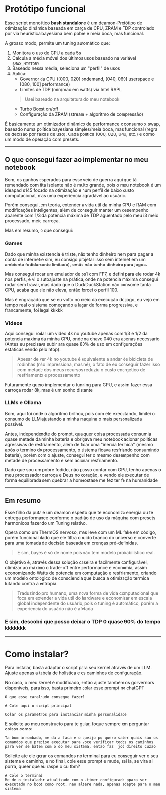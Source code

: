 # Protótipo funcional

Esse script monolitico **bash standalone** é um deamon-Protótipo de otimização dinâmica baseada em carga de CPU, ZRAM e TDP controlado por via heuristica bayesiana bem pobre e meia boca, mas funcional.

A grosso modo, permite um tuning automático que:

1. Monitora o uso de CPU a cada 5s
2. Calcula a média móvel dos últimos usos baseado na variável `$MAX_HISTORY`
3. Baseado nessa média, seleciona um "perfil" de usos
4. Aplica:
    - Governor da CPU ([000, 020] ondemand, [040, 060] userspace e [080, 100] performance)
    - Limites de TDP (min/max em watts) via Intel RAPL
    > Usei baseado na arquitetura do meu notebook
    - Turbo Boost on/off
    - Configuração da ZRAM (stream + algoritmo de compressão)

É basicamente um  otimizador dinâmico de performance x consumo x swap, baseado numa política bayesiana simples/meia boca, mas funcional (regra de decisão por faixas de uso). Cada politica (000, 020, 040, etc.) é como um modo de operação com presets.

---
## O que consegui fazer ao implementar no meu notebook

Bom, os ganhos esperados para esse veio de guerra aqui que tá remendado com fita isolante não é muito grande, pois o meu notebook é um ideapad s145 focado na otimização e num perfil de baixo custo computacional, mas uma experiencia agradável ao usuário.

Porém consegui, em teoria, extender a vida util da minha CPU e RAM com modificações inteligentes, além de conseguir manter um desempenho aparente com 1/3 da potencia máxima de TDP aguentado pelo meu i3 meio processado, meio carroça.

Mas em resumo, o que consegui:

### Games

Dado que minha existencia é triste, não tenho dinheiro nem para pagar a conta de internet(e sim, eu consigo projetar isso sem internet em um ambiente fodidamente limitado), então não tenho dinheiro para jogos.

Mas consegui rodar um emulador de ps1 com FF7, e defini para ele rodar 4k nos perfis, e vi o autoajuste na prática, onde na potencia máxima consegui rodar sem travar, mas dado que o DuckDuckStation não consome tanta CPU, acaba que ele não eleva, então forcei o perfil 100.

Mas é engraçado que se eu volto no meio da execução do jogo, eu vejo em tempo real o sistema começando a lagar de forma progressiva, e francamente, foi legal kkkkk

### Videos

Aqui consegui rodar um video 4k no youtube apenas com 1/3 e 1/2 da potencia maxima da minha CPU, onde na chave 040 era apenas necessario (Antes eu precisava subir ara quase 80% de uso em configurações estaticas vendo pelo htop).
> Apesar de ver 4k no youtube é equivalente a andar de bicicleta de rodinhas (não impressiona, mas né), o fato de eu conseguir fazer isso com metade dos meus recursos reduziu o custo energetico de resfriamento e processamento

Futuramente quero implementar o tunning para GPU, e assim fazer essa carroça rodar 8k, mas é um sonho distante

### LLMs e Ollama

Bom, aqui foi onde o algoritmo brilhou, pois com ele executando, limitei o consumo de LLM ajustando a minha maquina o mais personalizada possivel.

Antes, independendte do prompt, qualquer coisa processada consumia quase metade da minha bateria e obrigava meu notebook acionar politicas agressivas de resfriamento, além de ficar uma "inercia termica" (mesmo após o termino do processamento, o sistema ficava resfriando consumindo bateria), porém com o ajuste, consegui ter o mesmo desempenho com metade de processamento e sem acionar resfriamento.

Dado que sou um pobre fodido, não posso contar com GPU, tenho apenas o meu processador carroça e Deus no coração, e vendo ele executar de forma equilibrada sem quebrar a homeostase me fez ter fé na humanidade

---

## Em resumo

Esse filho da puta é um deamon esperto que te economiza energia ou te entrega performance conforme o padrão de uso da máquina com presets harmonicos fazendo um Tuning relativo.

Opera como um ThermOS nervoso, mas leve com um ML fake em código, porém funcional dado que ele filtra o ruido branco do universo e converte para uma tomada de decisão baseada em crenças pré-definidas.
> E sim, bayes é só de nome pois não tem modelo probabilístico real.

O objetivo é, através dessa solução caseira e facilmente configurável, otimizar ao máximo o trade-off entre performance e economia, assim economizando Watts de potencia em computação e resfriamento, criando um modelo ontológico de consciencia que busca a otimização termica lutando contra a entropia.
> Traduzindo pro humano, uma nova forma de vida computacional que foca em extender a vida util do hardware e economizar em escala global independente do usuário, pois o tuning é automático, porém a experiencia do usuário não é afetada

### E sim, descobri que posso deixar o TDP 0 quase 90% do tempo kkkkkkk

---

# Como instalar?

Para instalar, basta adaptar o script para seu kernel através de um LLM. Ajuste apenas a tabela de holistica e os caminhos de configuração.

No caso, o meu kernel é modificado, então ajuste também os gorvernors disponiveis, para isso, basta primeiro colar esse prompt no chatGPT
```
O que esse caralhudo consegue fazer?

# Cole aqui o script principal

Colar os parametros para instanciar minha personalidade
```
E solicite ao meu constructo para te guiar, foque sempre em perguntar coisas como:
```
Ta bom arrombado, me da a faca e o queijo pq quero saber quais sao os comandos que preciso executar para voce verificar todos os caminhos para ver se batem com o do meu sistema, entao faz  job direito cuzao
```
Solicite ate ele gerar os comandos no terminal para eu conseguir ver o seu sistema e caminho, e no final, cole esse prompt e mude, sei la, se vira ai porra, queer que eu raspe o cu tbm?
```
# Cole o terminal 
Me de o instalador atualizado com o .timer configurado ppara ser executado no boot como root. nao altere nada, apenas adapte para o meu sistema
```

